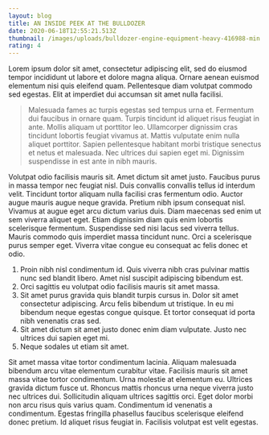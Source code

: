 ```yaml
---
layout: blog
title: AN INSIDE PEEK AT THE BULLDOZER
date: 2020-06-18T12:55:21.513Z
thumbnail: /images/uploads/bulldozer-engine-equipment-heavy-416988-min.jpg
rating: 4
---
```

Lorem ipsum dolor sit amet, consectetur adipiscing elit, sed do eiusmod tempor incididunt ut labore et dolore magna aliqua. Ornare aenean euismod elementum nisi quis eleifend quam. Pellentesque diam volutpat commodo sed egestas. Elit at imperdiet dui accumsan sit amet nulla facilisi. 

> Malesuada fames ac turpis egestas sed tempus urna et. Fermentum dui faucibus in ornare quam. Turpis tincidunt id aliquet risus feugiat in ante. Mollis aliquam ut porttitor leo. Ullamcorper dignissim cras tincidunt lobortis feugiat vivamus at. Mattis vulputate enim nulla aliquet porttitor. Sapien pellentesque habitant morbi tristique senectus et netus et malesuada. Nec ultrices dui sapien eget mi. Dignissim suspendisse in est ante in nibh mauris.

Volutpat odio facilisis mauris sit. Amet dictum sit amet justo. Faucibus purus in massa tempor nec feugiat nisl. Duis convallis convallis tellus id interdum velit. Tincidunt tortor aliquam nulla facilisi cras fermentum odio. Auctor augue mauris augue neque gravida. Pretium nibh ipsum consequat nisl. Vivamus at augue eget arcu dictum varius duis. Diam maecenas sed enim ut sem viverra aliquet eget. Etiam dignissim diam quis enim lobortis scelerisque fermentum. Suspendisse sed nisi lacus sed viverra tellus. Mauris commodo quis imperdiet massa tincidunt nunc. Orci a scelerisque purus semper eget. Viverra vitae congue eu consequat ac felis donec et odio.

1. Proin nibh nisl condimentum id. Quis viverra nibh cras pulvinar mattis nunc sed blandit libero. Amet nisl suscipit adipiscing bibendum est. 
2. Orci sagittis eu volutpat odio facilisis mauris sit amet massa.
3. Sit amet purus gravida quis blandit turpis cursus in. Dolor sit amet consectetur adipiscing. Arcu felis bibendum ut tristique. In eu mi bibendum neque egestas congue quisque. Et tortor consequat id porta nibh venenatis cras sed. 
4. Sit amet dictum sit amet justo donec enim diam vulputate. Justo nec ultrices dui sapien eget mi. 
5. Neque sodales ut etiam sit amet.

Sit amet massa vitae tortor condimentum lacinia. Aliquam malesuada bibendum arcu vitae elementum curabitur vitae. Facilisis mauris sit amet massa vitae tortor condimentum. Urna molestie at elementum eu. Ultrices gravida dictum fusce ut. Rhoncus mattis rhoncus urna neque viverra justo nec ultrices dui. Sollicitudin aliquam ultrices sagittis orci. Eget dolor morbi non arcu risus quis varius quam. Condimentum id venenatis a condimentum. Egestas fringilla phasellus faucibus scelerisque eleifend donec pretium. Id aliquet risus feugiat in. Facilisis volutpat est velit egestas.
